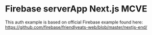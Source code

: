 # Firebase serverApp Next.js MCVE

This auth example is based on official Firebase example found here:
https://github.com/firebase/friendlyeats-web/blob/master/nextjs-end/


